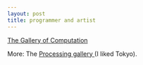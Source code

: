 ```yaml
---
layout: post
title: programmer and artist 
---
```

<p><a href="http://www.complexification.net/gallery/">The Gallery of Computation </a></p><p>More: The <a href="http://processing.org/exhibition/">Processing gallery </a>(I liked Tokyo). </p>
